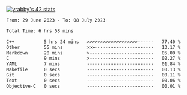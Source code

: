 
[![yrabby's 42 stats](https://badge42.vercel.app/api/v2/cljfd5ku6003508mg283uc00s/stats?cursusId=21&coalitionId=64)](https://github.com/JaeSeoKim/badge42)

<!--START_SECTION:waka-->

```txt
From: 29 June 2023 - To: 08 July 2023

Total Time: 6 hrs 58 mins

C++           5 hrs 24 mins   >>>>>>>>>>>>>>>>>>>------   77.40 %
Other         55 mins         >>>----------------------   13.17 %
Markdown      20 mins         >------------------------   05.00 %
C             9 mins          >------------------------   02.27 %
YAML          7 mins          -------------------------   01.84 %
Makefile      0 secs          -------------------------   00.13 %
Git           0 secs          -------------------------   00.11 %
Text          0 secs          -------------------------   00.06 %
Objective-C   0 secs          -------------------------   00.01 %
```

<!--END_SECTION:waka-->